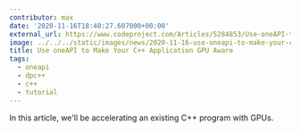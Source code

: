 ```yaml
---
contributor: max
date: '2020-11-16T18:40:27.607000+00:00'
external_url: https://www.codeproject.com/Articles/5284853/Use-oneAPI-to-Make-Your-Cplusplus-Application-GPU
image: ../../../static/images/news/2020-11-16-use-oneapi-to-make-your-c-application-gpu-aware.webp
title: Use oneAPI to Make Your C++ Application GPU Aware
tags:
  - oneapi
  - dpc++
  - c++
  - tutorial
---
```


In this article, we'll be accelerating an existing C++ program with GPUs.
